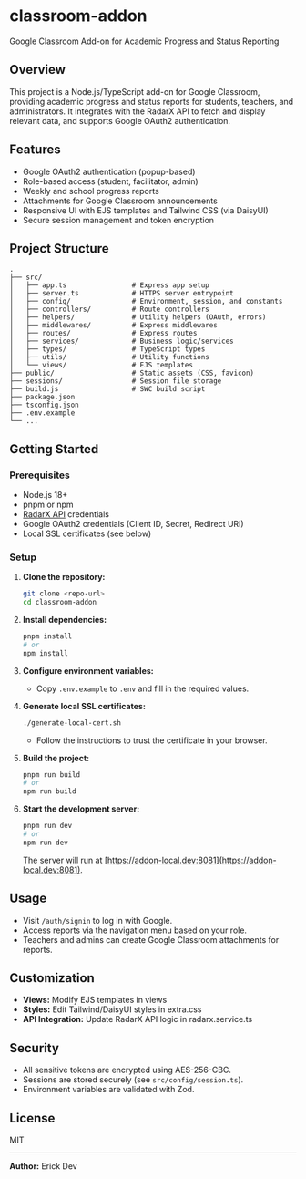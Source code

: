 # classroom-addon

Google Classroom Add-on for Academic Progress and Status Reporting

## Overview

This project is a Node.js/TypeScript add-on for Google Classroom, providing academic progress and status reports for students, teachers, and administrators. It integrates with the RadarX API to fetch and display relevant data, and supports Google OAuth2 authentication.

## Features

- Google OAuth2 authentication (popup-based)
- Role-based access (student, facilitator, admin)
- Weekly and school progress reports
- Attachments for Google Classroom announcements
- Responsive UI with EJS templates and Tailwind CSS (via DaisyUI)
- Secure session management and token encryption

## Project Structure

```
.
├── src/
│   ├── app.ts                # Express app setup
│   ├── server.ts             # HTTPS server entrypoint
│   ├── config/               # Environment, session, and constants
│   ├── controllers/          # Route controllers
│   ├── helpers/              # Utility helpers (OAuth, errors)
│   ├── middlewares/          # Express middlewares
│   ├── routes/               # Express routes
│   ├── services/             # Business logic/services
│   ├── types/                # TypeScript types
│   ├── utils/                # Utility functions
│   └── views/                # EJS templates
├── public/                   # Static assets (CSS, favicon)
├── sessions/                 # Session file storage
├── build.js                  # SWC build script
├── package.json
├── tsconfig.json
├── .env.example
└── ...
```

## Getting Started

### Prerequisites

- Node.js 18+
- pnpm or npm
- [RadarX API](https://radarx.cincinnatus.edu.do/) credentials
- Google OAuth2 credentials (Client ID, Secret, Redirect URI)
- Local SSL certificates (see below)

### Setup

1. **Clone the repository:**

   ```sh
   git clone <repo-url>
   cd classroom-addon
   ```

2. **Install dependencies:**

   ```sh
   pnpm install
   # or
   npm install
   ```

3. **Configure environment variables:**

   - Copy `.env.example` to `.env` and fill in the required values.

4. **Generate local SSL certificates:**

   ```sh
   ./generate-local-cert.sh
   ```

   - Follow the instructions to trust the certificate in your browser.

5. **Build the project:**

   ```sh
   pnpm run build
   # or
   npm run build
   ```

6. **Start the development server:**

   ```sh
   pnpm run dev
   # or
   npm run dev
   ```

   The server will run at [https://addon-local.dev:8081](https://addon-local.dev:8081).

## Usage

- Visit `/auth/signin` to log in with Google.
- Access reports via the navigation menu based on your role.
- Teachers and admins can create Google Classroom attachments for reports.

## Customization

- **Views:** Modify EJS templates in views
- **Styles:** Edit Tailwind/DaisyUI styles in extra.css
- **API Integration:** Update RadarX API logic in radarx.service.ts

## Security

- All sensitive tokens are encrypted using AES-256-CBC.
- Sessions are stored securely (see `src/config/session.ts`).
- Environment variables are validated with Zod.

## License

MIT

---

**Author:** Erick Dev

```

```
